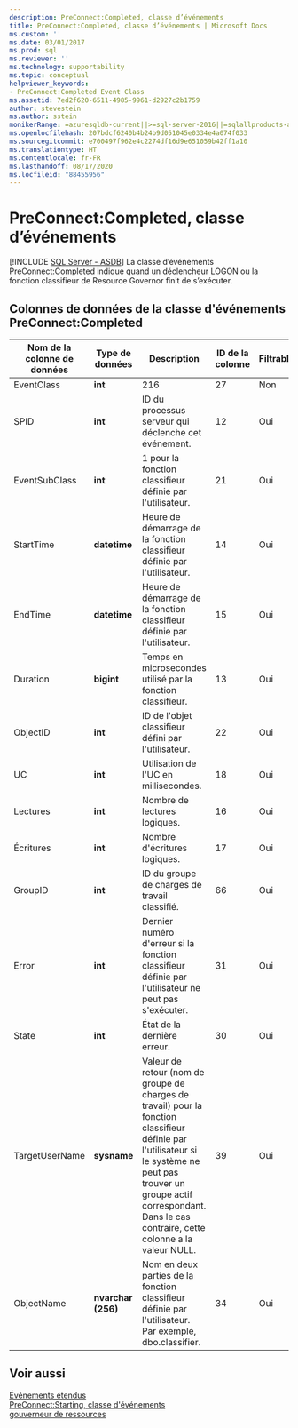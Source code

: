 ```yaml
---
description: PreConnect:Completed, classe d’événements
title: PreConnect:Completed, classe d’événements | Microsoft Docs
ms.custom: ''
ms.date: 03/01/2017
ms.prod: sql
ms.reviewer: ''
ms.technology: supportability
ms.topic: conceptual
helpviewer_keywords:
- PreConnect:Completed Event Class
ms.assetid: 7ed2f620-6511-4985-9961-d2927c2b1759
author: stevestein
ms.author: sstein
monikerRange: =azuresqldb-current||>=sql-server-2016||=sqlallproducts-allversions||>=sql-server-linux-2017||=azuresqldb-mi-current
ms.openlocfilehash: 207bdcf6240b4b24b9d051045e0334e4a074f033
ms.sourcegitcommit: e700497f962e4c2274df16d9e651059b42ff1a10
ms.translationtype: HT
ms.contentlocale: fr-FR
ms.lasthandoff: 08/17/2020
ms.locfileid: "88455956"
---
```

# <a name="preconnectcompleted-event-class"></a>PreConnect:Completed, classe d’événements
[!INCLUDE [SQL Server - ASDB](../../includes/applies-to-version/sql-asdb.md)]
  La classe d’événements PreConnect:Completed indique quand un déclencheur LOGON ou la fonction classifieur de Resource Governor finit de s’exécuter.  
  
## <a name="preconnectcompleted-event-class-data-columns"></a>Colonnes de données de la classe d'événements PreConnect:Completed  
  
|Nom de la colonne de données|Type de données|Description|ID de la colonne|Filtrable|  
|----------------------|---------------|-----------------|---------------|----------------|  
|EventClass|**int**|216|27|Non|  
|SPID|**int**|ID du processus serveur qui déclenche cet événement.|12|Oui|  
|EventSubClass|**int**|1 pour la fonction classifieur définie par l'utilisateur.|21|Oui|  
|StartTime|**datetime**|Heure de démarrage de la fonction classifieur définie par l'utilisateur.|14|Oui|  
|EndTime|**datetime**|Heure de démarrage de la fonction classifieur définie par l'utilisateur.|15|Oui|  
|Duration|**bigint**|Temps en microsecondes utilisé par la fonction classifieur.|13|Oui|  
|ObjectID|**int**|ID de l'objet classifieur défini par l'utilisateur.|22|Oui|  
|UC|**int**|Utilisation de l'UC en millisecondes.|18|Oui|  
|Lectures|**int**|Nombre de lectures logiques.|16|Oui|  
|Écritures|**int**|Nombre d'écritures logiques.|17|Oui|  
|GroupID|**int**|ID du groupe de charges de travail classifié.|66|Oui|  
|Error|**int**|Dernier numéro d'erreur si la fonction classifieur définie par l'utilisateur ne peut pas s'exécuter.|31|Oui|  
|State|**int**|État de la dernière erreur.|30|Oui|  
|TargetUserName|**sysname**|Valeur de retour (nom de groupe de charges de travail) pour la fonction classifieur définie par l'utilisateur si le système ne peut pas trouver un groupe actif correspondant. Dans le cas contraire, cette colonne a la valeur NULL.|39|Oui|  
|ObjectName|**nvarchar (256)**|Nom en deux parties de la fonction classifieur définie par l'utilisateur. Par exemple, dbo.classifier.|34|Oui|  
  
## <a name="see-also"></a>Voir aussi  
 [Événements étendus](../../relational-databases/extended-events/extended-events.md)   
 [PreConnect:Starting, classe d'événements](../../relational-databases/event-classes/preconnect-starting-event-class.md)   
 [gouverneur de ressources](../../relational-databases/resource-governor/resource-governor.md)  
  
  

